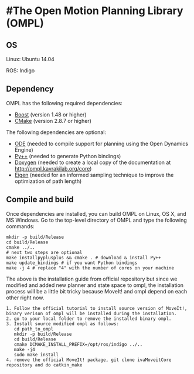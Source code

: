 #The Open Motion Planning Library (OMPL)
=======================================

## OS
Linux: Ubuntu 14.04

ROS: Indigo

## Dependency
OMPL has the following required dependencies:

* [Boost](http://www.boost.org) (version 1.48 or higher)
* [CMake](http://www.cmake.org) (version 2.8.7 or higher)

The following dependencies are optional:

* [ODE](http://ode.org) (needed to compile support for planning using the Open Dynamics Engine)
* [Py++](https://bitbucket.org/ompl/pyplusplus) (needed to generate Python bindings)
* [Doxygen](http://www.doxygen.org) (needed to create a local copy of the documentation at
  http://ompl.kavrakilab.org/core)
* [Eigen](http://eigen.tuxfamily.org) (needed for an informed sampling technique to improve the optimization of path length)

## Compile and build
Once dependencies are installed, you can build OMPL on Linux, OS X,
and MS Windows. Go to the top-level directory of OMPL and type the
following commands:

    mkdir -p build/Release
    cd build/Release
    cmake ../..
    # next two steps are optional
    make installpyplusplus && cmake . # download & install Py++
    make update_bindings # if you want Python bindings
    make -j 4 # replace "4" with the number of cores on your machine

The above is the installation guide from official repository but since we modified and added new planner and state space to ompl, the installation process will be a little bit tricky because MoveIt! and ompl depend on each other right now.
```
1. Follow the official tutorial to install source version of MoveIt!, binary verison of ompl will be installed during the installation.
2. go to your local folder to remove the installed binary ompl.
3. Install source modified ompl as follows:
   cd path_to_ompl
   mkdir -p build/Release
   cd build/Release
   cmake DCMAKE_INSTALL_PREFIX=/opt/ros/indigo ../..
   make -j4
   sudo make install
4. remove the official MoveIt! package, git clone ivaMoveitCore repository and do catkin_make
```

